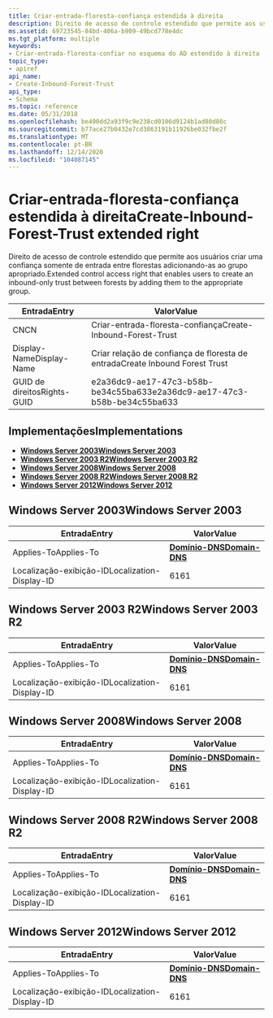 ```yaml
---
title: Criar-entrada-floresta-confiança estendida à direita
description: Direito de acesso de controle estendido que permite aos usuários criar uma confiança somente de entrada entre florestas adicionando-as ao grupo apropriado.
ms.assetid: 69723545-84bd-406a-b909-49bcd778e4dc
ms.tgt_platform: multiple
keywords:
- Criar-entrada-floresta-confiar no esquema do AD estendido à direita
topic_type:
- apiref
api_name:
- Create-Inbound-Forest-Trust
api_type:
- Schema
ms.topic: reference
ms.date: 05/31/2018
ms.openlocfilehash: be400dd2a93f9c9e238cd0106d9124b1ad80d80c
ms.sourcegitcommit: b77ace27b0432e7cd3863191b11926be032fbe2f
ms.translationtype: MT
ms.contentlocale: pt-BR
ms.lasthandoff: 12/14/2020
ms.locfileid: "104087145"
---
```

# <a name="create-inbound-forest-trust-extended-right"></a><span data-ttu-id="67b5c-104">Criar-entrada-floresta-confiança estendida à direita</span><span class="sxs-lookup"><span data-stu-id="67b5c-104">Create-Inbound-Forest-Trust extended right</span></span>

<span data-ttu-id="67b5c-105">Direito de acesso de controle estendido que permite aos usuários criar uma confiança somente de entrada entre florestas adicionando-as ao grupo apropriado.</span><span class="sxs-lookup"><span data-stu-id="67b5c-105">Extended control access right that enables users to create an inbound-only trust between forests by adding them to the appropriate group.</span></span>



| <span data-ttu-id="67b5c-106">Entrada</span><span class="sxs-lookup"><span data-stu-id="67b5c-106">Entry</span></span> | <span data-ttu-id="67b5c-107">Valor</span><span class="sxs-lookup"><span data-stu-id="67b5c-107">Value</span></span> |
|--------------|--------------------------------------|
| <span data-ttu-id="67b5c-108">CN</span><span class="sxs-lookup"><span data-stu-id="67b5c-108">CN</span></span>           | <span data-ttu-id="67b5c-109">Criar-entrada-floresta-confiança</span><span class="sxs-lookup"><span data-stu-id="67b5c-109">Create-Inbound-Forest-Trust</span></span>          |
| <span data-ttu-id="67b5c-110">Display-Name</span><span class="sxs-lookup"><span data-stu-id="67b5c-110">Display-Name</span></span> | <span data-ttu-id="67b5c-111">Criar relação de confiança de floresta de entrada</span><span class="sxs-lookup"><span data-stu-id="67b5c-111">Create Inbound Forest Trust</span></span>          |
| <span data-ttu-id="67b5c-112">GUID de direitos</span><span class="sxs-lookup"><span data-stu-id="67b5c-112">Rights-GUID</span></span>  | <span data-ttu-id="67b5c-113">e2a36dc9-ae17-47c3-b58b-be34c55ba633</span><span class="sxs-lookup"><span data-stu-id="67b5c-113">e2a36dc9-ae17-47c3-b58b-be34c55ba633</span></span> |



## <a name="implementations"></a><span data-ttu-id="67b5c-114">Implementações</span><span class="sxs-lookup"><span data-stu-id="67b5c-114">Implementations</span></span>

-   [<span data-ttu-id="67b5c-115">**Windows Server 2003**</span><span class="sxs-lookup"><span data-stu-id="67b5c-115">**Windows Server 2003**</span></span>](#windows-server-2003)
-   [<span data-ttu-id="67b5c-116">**Windows Server 2003 R2**</span><span class="sxs-lookup"><span data-stu-id="67b5c-116">**Windows Server 2003 R2**</span></span>](#windows-server-2003-r2)
-   [<span data-ttu-id="67b5c-117">**Windows Server 2008**</span><span class="sxs-lookup"><span data-stu-id="67b5c-117">**Windows Server 2008**</span></span>](#windows-server-2008)
-   [<span data-ttu-id="67b5c-118">**Windows Server 2008 R2**</span><span class="sxs-lookup"><span data-stu-id="67b5c-118">**Windows Server 2008 R2**</span></span>](#windows-server-2008-r2)
-   [<span data-ttu-id="67b5c-119">**Windows Server 2012**</span><span class="sxs-lookup"><span data-stu-id="67b5c-119">**Windows Server 2012**</span></span>](#windows-server-2012)

## <a name="windows-server-2003"></a><span data-ttu-id="67b5c-120">Windows Server 2003</span><span class="sxs-lookup"><span data-stu-id="67b5c-120">Windows Server 2003</span></span>



| <span data-ttu-id="67b5c-121">Entrada</span><span class="sxs-lookup"><span data-stu-id="67b5c-121">Entry</span></span> | <span data-ttu-id="67b5c-122">Valor</span><span class="sxs-lookup"><span data-stu-id="67b5c-122">Value</span></span> |
|-------------------------|----------------------------------------------|
| <span data-ttu-id="67b5c-123">Applies-To</span><span class="sxs-lookup"><span data-stu-id="67b5c-123">Applies-To</span></span>              | [<span data-ttu-id="67b5c-124">**Domínio-DNS**</span><span class="sxs-lookup"><span data-stu-id="67b5c-124">**Domain-DNS**</span></span>](c-domaindns.md)<br/> |
| <span data-ttu-id="67b5c-125">Localização-exibição-ID</span><span class="sxs-lookup"><span data-stu-id="67b5c-125">Localization-Display-ID</span></span> | <span data-ttu-id="67b5c-126">61</span><span class="sxs-lookup"><span data-stu-id="67b5c-126">61</span></span>                                           |



## <a name="windows-server-2003-r2"></a><span data-ttu-id="67b5c-127">Windows Server 2003 R2</span><span class="sxs-lookup"><span data-stu-id="67b5c-127">Windows Server 2003 R2</span></span>



| <span data-ttu-id="67b5c-128">Entrada</span><span class="sxs-lookup"><span data-stu-id="67b5c-128">Entry</span></span> | <span data-ttu-id="67b5c-129">Valor</span><span class="sxs-lookup"><span data-stu-id="67b5c-129">Value</span></span> |
|-------------------------|----------------------------------------------|
| <span data-ttu-id="67b5c-130">Applies-To</span><span class="sxs-lookup"><span data-stu-id="67b5c-130">Applies-To</span></span>              | [<span data-ttu-id="67b5c-131">**Domínio-DNS**</span><span class="sxs-lookup"><span data-stu-id="67b5c-131">**Domain-DNS**</span></span>](c-domaindns.md)<br/> |
| <span data-ttu-id="67b5c-132">Localização-exibição-ID</span><span class="sxs-lookup"><span data-stu-id="67b5c-132">Localization-Display-ID</span></span> | <span data-ttu-id="67b5c-133">61</span><span class="sxs-lookup"><span data-stu-id="67b5c-133">61</span></span>                                           |



## <a name="windows-server-2008"></a><span data-ttu-id="67b5c-134">Windows Server 2008</span><span class="sxs-lookup"><span data-stu-id="67b5c-134">Windows Server 2008</span></span>



| <span data-ttu-id="67b5c-135">Entrada</span><span class="sxs-lookup"><span data-stu-id="67b5c-135">Entry</span></span> | <span data-ttu-id="67b5c-136">Valor</span><span class="sxs-lookup"><span data-stu-id="67b5c-136">Value</span></span> |
|-------------------------|----------------------------------------------|
| <span data-ttu-id="67b5c-137">Applies-To</span><span class="sxs-lookup"><span data-stu-id="67b5c-137">Applies-To</span></span>              | [<span data-ttu-id="67b5c-138">**Domínio-DNS**</span><span class="sxs-lookup"><span data-stu-id="67b5c-138">**Domain-DNS**</span></span>](c-domaindns.md)<br/> |
| <span data-ttu-id="67b5c-139">Localização-exibição-ID</span><span class="sxs-lookup"><span data-stu-id="67b5c-139">Localization-Display-ID</span></span> | <span data-ttu-id="67b5c-140">61</span><span class="sxs-lookup"><span data-stu-id="67b5c-140">61</span></span>                                           |



## <a name="windows-server-2008-r2"></a><span data-ttu-id="67b5c-141">Windows Server 2008 R2</span><span class="sxs-lookup"><span data-stu-id="67b5c-141">Windows Server 2008 R2</span></span>



| <span data-ttu-id="67b5c-142">Entrada</span><span class="sxs-lookup"><span data-stu-id="67b5c-142">Entry</span></span> | <span data-ttu-id="67b5c-143">Valor</span><span class="sxs-lookup"><span data-stu-id="67b5c-143">Value</span></span> |
|-------------------------|----------------------------------------------|
| <span data-ttu-id="67b5c-144">Applies-To</span><span class="sxs-lookup"><span data-stu-id="67b5c-144">Applies-To</span></span>              | [<span data-ttu-id="67b5c-145">**Domínio-DNS**</span><span class="sxs-lookup"><span data-stu-id="67b5c-145">**Domain-DNS**</span></span>](c-domaindns.md)<br/> |
| <span data-ttu-id="67b5c-146">Localização-exibição-ID</span><span class="sxs-lookup"><span data-stu-id="67b5c-146">Localization-Display-ID</span></span> | <span data-ttu-id="67b5c-147">61</span><span class="sxs-lookup"><span data-stu-id="67b5c-147">61</span></span>                                           |



## <a name="windows-server-2012"></a><span data-ttu-id="67b5c-148">Windows Server 2012</span><span class="sxs-lookup"><span data-stu-id="67b5c-148">Windows Server 2012</span></span>



| <span data-ttu-id="67b5c-149">Entrada</span><span class="sxs-lookup"><span data-stu-id="67b5c-149">Entry</span></span> | <span data-ttu-id="67b5c-150">Valor</span><span class="sxs-lookup"><span data-stu-id="67b5c-150">Value</span></span> |
|-------------------------|----------------------------------------------|
| <span data-ttu-id="67b5c-151">Applies-To</span><span class="sxs-lookup"><span data-stu-id="67b5c-151">Applies-To</span></span>              | [<span data-ttu-id="67b5c-152">**Domínio-DNS**</span><span class="sxs-lookup"><span data-stu-id="67b5c-152">**Domain-DNS**</span></span>](c-domaindns.md)<br/> |
| <span data-ttu-id="67b5c-153">Localização-exibição-ID</span><span class="sxs-lookup"><span data-stu-id="67b5c-153">Localization-Display-ID</span></span> | <span data-ttu-id="67b5c-154">61</span><span class="sxs-lookup"><span data-stu-id="67b5c-154">61</span></span>                                           |



 

 





